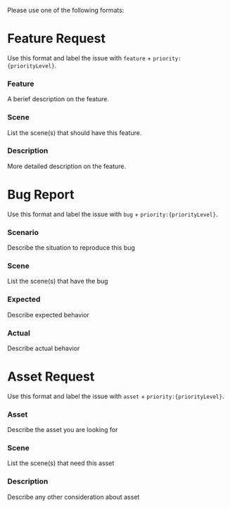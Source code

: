 Please use one of the following formats:

# Feature Request

Use this format and label the issue with `feature` + `priority:{priorityLevel}`.

### Feature
A berief description on the feature.

### Scene
List the scene(s) that should have this feature.

### Description
More detailed description on the feature.

# Bug Report

Use this format and label the issue with `bug` + `priority:{priorityLevel}`.

### Scenario
Describe the situation to reproduce this bug

### Scene
List the scene(s) that have the bug

### Expected
Describe expected behavior

### Actual
Describe actual behavior

# Asset Request

Use this format and label the issue with `asset` + `priority:{priorityLevel}`.

### Asset
Describe the asset you are looking for

### Scene
List the scene(s) that need this asset

### Description
Describe any other consideration about asset
